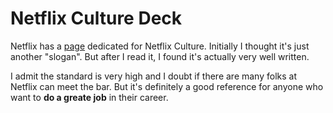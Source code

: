 # Netflix Culture Deck

Netflix has a [page](https://jobs.netflix.com/culture) dedicated for Netflix Culture. Initially I thought it's just another "slogan". But after I read it, I found it's actually very well written. 

I admit the standard is very high and I doubt if there are many folks at Netflix can meet the bar. But it's definitely a good reference for anyone who want to **do a greate job** in their career. 

